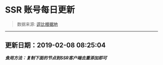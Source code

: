 # SSR 账号每日更新 
> 数据来源: [逗比根据地](https://doub.io/sszhfx/) 
----------------------------------------------
## 更新日期：2019-02-08 08:25:04 
***食用方法：复制下面的节点到SSR客户端去重添加即可***

 